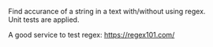 Find accurance of a string in a text with/without using regex.<br>
Unit tests are applied.

A good service to test regex: https://regex101.com/
